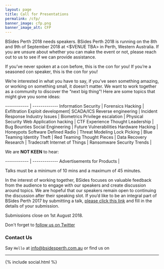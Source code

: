 ```yaml
---
layout: page
title: Call for Presentations
permalink: /cfp/
banner_image: cfp.png
banner_image_alt: CFP
---
```


BSides Perth 2018 needs speakers. BSides Perth 2018 is running on the 8th and 9th of September 2018 at <$VENUE TBA> in Perth, Western Australia. If you are unsure about whether you can make the event or not, please reach out to us to see if we can provide assistance.

If you’ve never spoken at a con before, this is the con for you!
If you’re a seasoned con speaker, this is the con for you!

We’re interested in what you have to say, if you’ve seen something amazing, or working on something small, it doesn’t matter. We want to work together as a community to discover the “next big thing”!
Here are some topics that might give you some ideas:
 
 
------------ | -------------
Information Security | Forensics
Hacking | Exfiltration
Exploit development| SCADA/ICS
Reverse engineering | Incident Response
Industry Issues | Biometrics
Privilege escalation | Physical Security
Web Application hacking | CTF Experience
Thought Leadership | Bug Bounties
Social Engineering | Future Vulnerabilities
Hardware Hacking | Honeypots
Software Defined Radio | Threat Modeling
Lock Picking | Blue Teaming
Identity Theft | Red Teaming
Thought Pieces | Data Recovery
Research | Tradecraft
Internet of Things | Ransomware
Security Trends |
 
 
We are **NOT KEEN** to hear:
 
------------ | -------------
Advertisements for Products |
 
 
Talks must be a minimum of 10 mins and a maximum of 45 minutes.
 
In the interest of working together, BSides focuses on valuable feedback from the audience to engage with our speakers and create discussion around topics. We are hopeful that our speakers remain open to continuing the discussion after their speaking slot.
If you’d like to be an integral part of BSides Perth 2017 by submitting a talk, [please click this link](https://docs.google.com/forms/d/e/1FAIpQLSeW8RqNYckhz5ldyE3MN2zrJmXznytNbQvJe7DmlgnB-eLjKg/viewform?usp=sf_link) and fill in the details of your submission.

Submissions close on 1st August 2018.
 
 
Don't forget to [follow us on Twitter](https://twitter.com/bsidesper)

### Contact Us

Say `Hello` at info@bsidesperth.com.au or find
us on

---

{% include social.html %}

